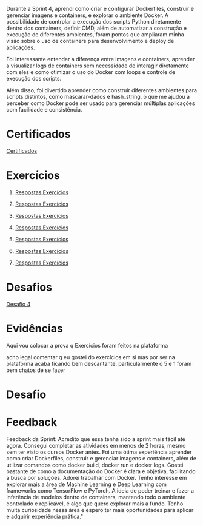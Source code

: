 Durante a Sprint 4, aprendi como criar e configurar Dockerfiles, construir e gerenciar imagens e containers, e explorar o ambiente Docker. A possibilidade de controlar a execução dos scripts Python diretamente dentro dos containers, definir CMD, além de automatizar a construção e execução de diferentes ambientes, foram pontos que ampliaram minha visão sobre o uso de containers para desenvolvimento e deploy de aplicações.

Foi interessante entender a diferença entre imagens e containers, aprender a visualizar logs de containers sem necessidade de interagir diretamente com eles e como otimizar o uso do Docker com loops e controle de execução dos scripts.

Além disso, foi divertido aprender como construir diferentes ambientes para scripts distintos, como mascarar-dados e hash_string, o que me ajudou a perceber como Docker pode ser usado para gerenciar múltiplas aplicações com facilidade e consistência.

# Certificados

 [ Certificados](../Sprint_4/certificados/img/AWS%20Partner%20Credenciamento.pdf)

# Exercícios

1. [Respostas Exercícios](../Sprint_4/exercicios/ex1.py)

2. [Respostas Exercícios](../Sprint_4/exercicios/ex2.py)

3. [Respostas Exercícios](../Sprint_4/exercicios/ex3.py)

4. [Respostas Exercícios](../Sprint_4/exercicios/ex4.py)

5. [Respostas Exercícios](../Sprint_4/exercicios/ex5.py)

6. [Respostas Exercícios](../Sprint_4/exercicios/ex6.py)

7. [Respostas Exercícios](../Sprint_4/exercicios/ex7.py)


# Desafios

[Desafio 4](../Sprint_4/Desafio/README.MD)


# Evidências 

Aqui vou colocar a prova q Exercícios foram feitos na plataforma 

acho legal comentar q eu gostei do exercícios em si mas por ser na plataforma acaba ficando bem descantante, particularmente o 5 e 1 foram bem chatos de se fazer

# Desafio


# Feedback

Feedback da Sprint:
Acredito que essa tenha sido a sprint mais fácil até agora. Consegui completar as atividades em menos de 2 horas, mesmo sem ter visto os cursos Docker antes. Foi uma ótima experiência aprender como criar Dockerfiles, construir e gerenciar imagens e containers, além de utilizar comandos como docker build, docker run e docker logs. Gostei bastante de como a documentação do Docker é clara e objetiva, facilitando a busca por soluções.
Adorei trabalhar com Docker. Tenho interesse em explorar mais a área de Machine Learning e Deep Learning com frameworks como TensorFlow e PyTorch. A ideia de poder treinar e fazer a inferência de modelos dentro de containers, mantendo todo o ambiente controlado e replicável, é algo que quero explorar mais a fundo. Tenho muita curiosidade nessa área e espero ter mais oportunidades para aplicar e adquirir experiência prática."